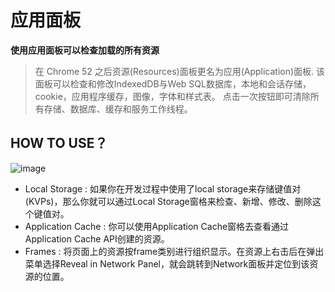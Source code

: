 # 应用面板

**使用应用面板可以检查加载的所有资源**

> 在 Chrome 52 之后资源(Resources)面板更名为应用(Application)面板. 该面板可以检查和修改IndexedDB与Web SQL数据库，本地和会话存储，cookie，应用程序缓存，图像，字体和样式表。 点击一次按钮即可清除所有存储、数据库、缓存和服务工作线程。

## HOW TO USE？

![image](../../public/img/application.png)

- Local Storage : 如果你在开发过程中使用了local storage来存储键值对(KVPs)，那么你就可以通过Local Storage窗格来检查、新增、修改、删除这个键值对。
- Application Cache : 你可以使用Application Cache窗格去查看通过Application Cache API创建的资源。
- Frames : 将页面上的资源按frame类别进行组织显示。在资源上右击后在弹出菜单选择Reveal in Network Panel，就会跳转到Network面板并定位到该资源的位置。
